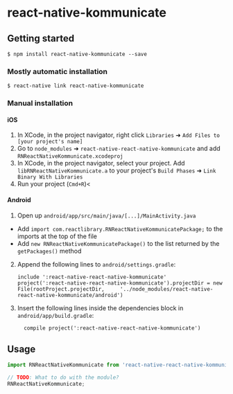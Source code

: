 
# react-native-kommunicate

## Getting started

`$ npm install react-native-kommunicate --save`

### Mostly automatic installation

`$ react-native link react-native-kommunicate`

### Manual installation


#### iOS

1. In XCode, in the project navigator, right click `Libraries` ➜ `Add Files to [your project's name]`
2. Go to `node_modules` ➜ `react-native-react-native-kommunicate` and add `RNReactNativeKommunicate.xcodeproj`
3. In XCode, in the project navigator, select your project. Add `libRNReactNativeKommunicate.a` to your project's `Build Phases` ➜ `Link Binary With Libraries`
4. Run your project (`Cmd+R`)<

#### Android

1. Open up `android/app/src/main/java/[...]/MainActivity.java`
  - Add `import com.reactlibrary.RNReactNativeKommunicatePackage;` to the imports at the top of the file
  - Add `new RNReactNativeKommunicatePackage()` to the list returned by the `getPackages()` method
2. Append the following lines to `android/settings.gradle`:
  	```
  	include ':react-native-react-native-kommunicate'
  	project(':react-native-react-native-kommunicate').projectDir = new File(rootProject.projectDir, 	'../node_modules/react-native-react-native-kommunicate/android')
  	```
3. Insert the following lines inside the dependencies block in `android/app/build.gradle`:
  	```
      compile project(':react-native-react-native-kommunicate')
  	```

## Usage
```javascript
import RNReactNativeKommunicate from 'react-native-react-native-kommunicate';

// TODO: What to do with the module?
RNReactNativeKommunicate;
```
  